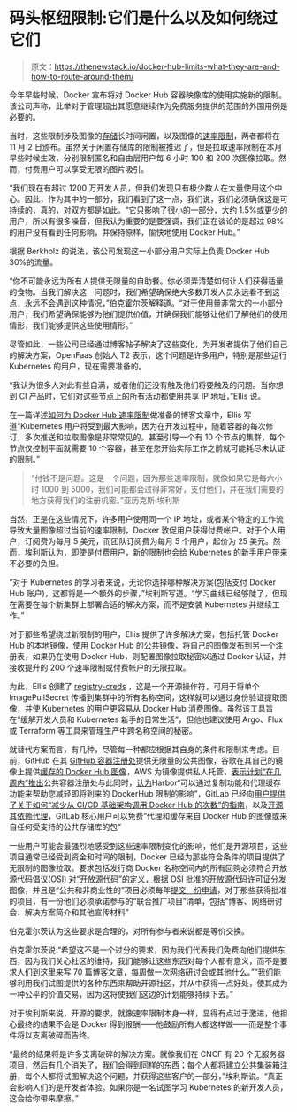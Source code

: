 # 码头枢纽限制:它们是什么以及如何绕过它们

> 原文：<https://thenewstack.io/docker-hub-limits-what-they-are-and-how-to-route-around-them/>

今年早些时候，Docker 宣布将对 Docker Hub 容器映像库的使用实施新的限制。该公司声称，此举对于管理超出其愿意继续作为免费服务提供的范围的外围用例是必要的。

当时，这些限制涉及图像的[存储](https://www.docker.com/blog/scaling-dockers-business-to-serve-millions-more-developers-storage/)长时间闲置，以及图像的[速率限制](https://www.docker.com/blog/scaling-docker-to-serve-millions-more-developers-network-egress/)，两者都将在 11 月 2 日颁布。虽然关于闲置存储库的限制被推迟了，但是拉取速率限制在本月早些时候生效，分别限制匿名和自由层用户每 6 小时 100 和 200 次图像拉取。然而，付费用户可以享受无限的图片吸引。

“我们现在有超过 1200 万开发人员，但我们发现只有极少数人在大量使用这个中心。因此，作为其中的一部分，我们看到了这一点，我们说，我们必须确保这是可持续的，真的，对双方都是如此。“它只影响了很小的一部分，大约 1.5%或更少的用户，所以有很多噪音，但我认为重要的是要强调，我们正在谈论的是超过 98%的用户没有看到任何影响，并保持原样，愉快地使用 Docker Hub。”

根据 Berkholz 的说法，该公司发现这一小部分用户实际上负责 Docker Hub 30%的流量。

“你不可能永远为所有人提供无限量的自助餐。你必须弄清楚如何让人们获得适量的食物。当我们解决这一问题时，我们希望确保绝大多数开发人员永远看不到这一点，永远不会遇到这种情况，”伯克霍尔茨解释道。“对于使用量非常大的一小部分用户，我们希望确保能够为他们提供价值，并确保我们能够让他们了解他们的使用情形，我们能够提供这些使用情形。”

尽管如此，一些公司已经通过博客帖子解决了这些变化，为开发者提供了他们自己的解决方案，OpenFaas 创始人 T2 表示，这个问题是许多用户，特别是那些运行 Kubernetes 的用户，现在需要准备的。

“我认为很多人对此有些自满，或者他们还没有触及他们将要触及的问题。当你想到 CI 产品时，它们对这些节点上的所有活动都使用共享 IP 地址，”Ellis 说。

在一篇详述[如何为 Docker Hub 速率限制](https://inlets.dev/blog/2020/10/29/preparing-docker-hub-rate-limits.html)做准备的博客文章中，Ellis 写道“Kubernetes 用户将受到最大影响，因为在开发过程中，随着容器的每次修订，多次推送和拉取图像是非常常见的。甚至引导一个有 10 个节点的集群，每个节点仅控制平面就需要 10 个容器，甚至在您开始实际工作之前就可能耗尽未认证的限制。”

> “付钱不是问题。这是一个问题，因为那些速率限制，就像如果它是每六小时 1000 到 5000，我们可能都会过得非常好，支付他们，并在我们需要的地方获得我们的注册机密。”亚历克斯·埃利斯

当然，正是在这些情况下，许多用户使用同一个 IP 地址，或者某个特定的工作流导致大量图像超过当前的速率限制，Docker 敦促用户获得付费帐户。对于个人用户，订阅费为每月 5 美元，而团队订阅费为每月 5 个用户，起价为 25 美元。然而，埃利斯认为，即使是付费用户，新的限制也会给 Kubernetes 的新手用户带来不必要的负担。

“对于 Kubernetes 的学习者来说，无论你选择哪种解决方案(包括支付 Docker Hub 账户)，这都将是一个额外的步骤，”埃利斯写道。“学习曲线已经够陡了，但现在需要在每个新集群上部署合适的解决方案，而不是安装 Kubernetes 并继续工作。”

对于那些希望绕过新限制的用户，Ellis 提供了许多解决方案，包括托管 Docker Hub 的本地镜像，使用 Docker Hub 的公共镜像，将自己的图像发布到另一个注册表，如果仍在使用 Docker Hub，则配置图像拉取秘密以通过 Docker 认证，并接收提升的 200 个速率限制或付费帐户的无限拉取。

为此，Ellis 创建了 [registry-creds](https://github.com/alexellis/registry-creds/) ，这是一个开源操作符，可用于将单个 ImagePullSecret 传播到集群中的所有名称空间，这样就可以通过身份验证提取图像，并使 Kubernetes 的用户更容易从 Docker Hub 消费图像。虽然该工具旨在“缓解开发人员和 Kubernetes 新手的日常生活”，但他也建议使用 Argo、Flux 或 Terraform 等工具来管理生产中跨名称空间的秘密。

就替代方案而言，有几种，尽管每一种都应根据其自身的条件和限制来考虑。目前，GitHub 在其 [GitHub 容器注册处](https://github.com/features/packages)提供无限量的公共图像，谷歌在其自己的镜像上提供[缓存的 Docker Hub 图像](https://cloud.google.com/container-registry/docs/pulling-cached-images)，AWS 为镜像提供私人托管，[表示计划“在几周内”推出](https://aws.amazon.com/blogs/containers/advice-for-customers-dealing-with-docker-hub-rate-limits-and-a-coming-soon-announcement/)公共容器注册处与此同时，[认为](https://tanzu.vmware.com/content/blog/harbor-to-the-rescue-operating-a-secure-registry-without-restrictive-pull-policies)Harbor“可以通过复制功能和代理缓存功能来帮助您减轻即将到来的 DockerHub 限制的影响”，GitLab 已经向[用户提供了关于如何“减少从 CI/CD 基础架构调用 Docker Hub 的次数”的指南](https://about.gitlab.com/blog/2020/10/30/mitigating-the-impact-of-docker-hub-pull-requests-limits/)，以及[开源其依赖代理](https://about.gitlab.com/blog/2020/10/30/minor-breaking-change-dependency-proxy/)，GitLab 核心用户可以免费“代理和缓存来自 Docker Hub 的图像或来自任何受支持的公共存储库的包”

一些用户可能会最强烈地感受到这些速率限制变化的影响，他们是开源项目，这些项目通常已经受到资金和时间的限制，Docker 已经为那些符合条件的项目提供了无限制的图像拉取。要求包括发行商 Docker 名称空间内的所有回购必须符合开放源代码倡议(OSI) [对“开放源代码”的定义，](https://opensource.org/docs/osd)根据 OSI 批准的[开放源代码许可证](https://opensource.org/licenses/alphabetical)分发图像，并且是“公共和非商业性的”项目必须每年[提交一份申请](https://www.docker.com/community/open-source/application)，对于那些获得批准的项目，有一份他们必须承诺参与的“联合推广项目”清单，包括“博客、网络研讨会、解决方案简介和其他宣传材料”

伯克霍尔茨认为这些要求是合理的，对所有参与者来说都是等价交换。

伯克霍尔茨说:“希望这不是一个过分的要求，因为我们代表我们免费向他们提供东西，因为我们关心社区的维持，我们能够让这些东西对每个人都有意义，而不是要求人们到这里来写 70 篇博客文章，每周做一次网络研讨会或其他什么。”“我们能够利用我们试图提供的各种东西来帮助开源社区，并从中获得一点好处，使其成为一种公平的价值交易，因为这将使我们这边的计划能够持续下去。”

对于埃利斯来说，开源的要求，就像速率限制本身一样，显得有点过于激进，他担心最终的结果不会是 Docker 得到报酬——他鼓励所有人都这样做——而是整个事件将以支离破碎而告终。

“最终的结果将是许多支离破碎的解决方案。就像我们在 CNCF 有 20 个无服务器项目，然后有几个消失了，我们会得到同样的东西；每个人都将建立公共集装箱注册，每个人都将试图解决这个问题，并获得这些客户的一部分，”埃利斯说。“真正会影响人们的是开发者体验。如果你是一名试图学习 Kubernetes 的新开发人员，这会给你带来摩擦。”

<svg xmlns:xlink="http://www.w3.org/1999/xlink" viewBox="0 0 68 31" version="1.1"><title>Group</title> <desc>Created with Sketch.</desc></svg>